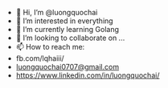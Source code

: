 - 👋 Hi, I’m @luongquochai
- 👀 I’m interested in everything
- 🌱 I’m currently learning Golang
- 💞️ I’m looking to collaborate on ...
- 📫 How to reach me:
- fb.com/lqhaiii/
- luongquochai0707@gmail.com
- https://www.linkedin.com/in/luongquochai/

<!---
luongquochai/luongquochai is a ✨ special ✨ repository because its `README.md` (this file) appears on your GitHub profile.
You can click the Preview link to take a look at your changes.
--->
